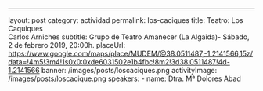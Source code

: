 ---
layout: post
category: actividad
permalink: los-caciques
title: Teatro:  Los Caquiques  
Carlos Arniches
subtitle: Grupo de Teatro Amanecer (La Algaida)- Sábado, 2 de febrero 2019, 20:00h.
placeUrl: https://www.google.com/maps/place/MUDEM/@38.0511487,-1.2141566,15z/data=!4m5!3m4!1s0x0:0xde6031502e1b4fbc!8m2!3d38.0511487!4d-1.2141566
banner: /images/posts/loscaciques.png
activityImage: /images/posts/loscacique.png
speakers: 
    - name: Dtra. Mª Dolores Abad
     
